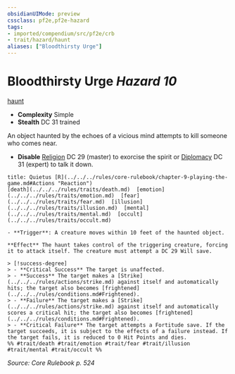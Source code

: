 ```yaml
---
obsidianUIMode: preview
cssclass: pf2e,pf2e-hazard
tags:
- imported/compendium/src/pf2e/crb
- trait/hazard/haunt
aliases: ["Bloodthirsty Urge"]
---
```

# Bloodthirsty Urge *Hazard 10*  
[haunt](haunt.md)  

- **Complexity** Simple
- **Stealth** DC 31 trained  

An object haunted by the echoes of a vicious mind attempts to kill someone who comes near.

- **Disable** [Religion](../../skills.md#Religion) DC 29 (master) to exorcise the spirit or [Diplomacy](../../skills.md#Diplomacy) DC 31 (expert) to talk it down.  
     
```ad-embed-ability
title: Quietus [R](../../../rules/core-rulebook/chapter-9-playing-the-game.md#Actions "Reaction")
[death](../../../rules/traits/death.md)  [emotion](../../../rules/traits/emotion.md)  [fear](../../../rules/traits/fear.md)  [illusion](../../../rules/traits/illusion.md)  [mental](../../../rules/traits/mental.md)  [occult](../../../rules/traits/occult.md)  

- **Trigger**: A creature moves within 10 feet of the haunted object.

**Effect** The haunt takes control of the triggering creature, forcing it to attack itself. The creature must attempt a DC 29 Will save.

> [!success-degree] 
> - **Critical Success** The target is unaffected.
> - **Success** The target makes a [Strike](../../../rules/actions/strike.md) against itself and automatically hits; the target also becomes [frightened](../../../rules/conditions.md#Frightened).
> - **Failure** The target makes a [Strike](../../../rules/actions/strike.md) against itself and automatically scores a critical hit; the target also becomes [frightened](../../../rules/conditions.md#Frightened).
> - **Critical Failure** The target attempts a Fortitude save. If the target succeeds, it is subject to the effects of a failure instead. If the target fails, it is reduced to 0 Hit Points and dies.  
%% #trait/death #trait/emotion #trait/fear #trait/illusion #trait/mental #trait/occult %%
```

*Source: Core Rulebook p. 524*
